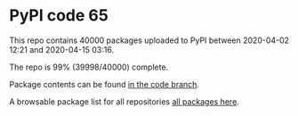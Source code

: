 # PyPI code 65

This repo contains 40000 packages uploaded to PyPI between 
2020-04-02 12:21 and 2020-04-15 03:16.

The repo is 99% (39998/40000) complete.

Package contents can be found [in the code branch](https://github.com/pypi-data/pypi-mirror-65/tree/code/packages).

A browsable package list for all repositories [all packages here](https://pypi-data.github.io/website/repositories/pypi-mirror-65).


